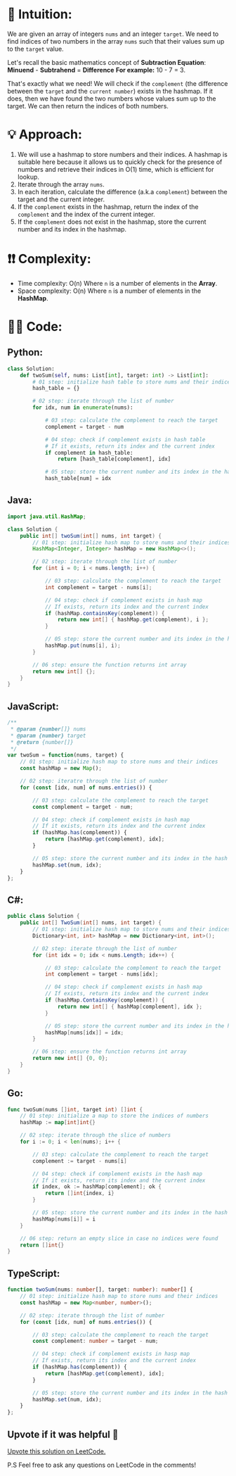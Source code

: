 # 🤔 Intuition:

We are given an array of integers `nums` and an integer `target`.
We need to find indices of two numbers in the array `nums` such that their values sum up to the `target` value.

Let's recall the basic mathematics concept of **Subtraction Equation**:
**Minuend** - **Subtrahend** = **Difference**
**For example:** 10 - 7 = 3.

That's exactly what we need! We will check if the `complement` (the difference between the `target` and the `current number`) exists in the hashmap. If it does, then we have found the two numbers whose values sum up to the target. We can then return the indices of both numbers.

# 💡 Approach:

1. We will use a hashmap to store numbers and their indices. A hashmap is suitable here because it allows us to quickly check for the presence of numbers and retrieve their indices in O(1) time, which is efficient for lookup.
2. Iterate through the array `nums`.
3. In each iteration, calculate the difference (a.k.a `complement`) between the target and the current integer.
4. If the `complement` exists in the hashmap, return the index of the `complement` and the index of the current integer.
5. If the `complement` does not exist in the hashmap, store the current number and its index in the hashmap.

# ❗❗ Complexity:

- Time complexity: O(n)
  Where `n` is a number of elements in the **Array**.
- Space complexity: O(n)
  Where `n` is a number of elements in the **HashMap**.

# 👨‍💻 Code:

## Python:

```python []
class Solution:
    def twoSum(self, nums: List[int], target: int) -> List[int]:
        # 01 step: initialize hash table to store nums and their indices
        hash_table = {}

        # 02 step: iterate through the list of number
        for idx, num in enumerate(nums):

            # 03 step: calculate the complement to reach the target
            complement = target - num

            # 04 step: check if complement exists in hash table
            # If it exists, return its index and the current index
            if complement in hash_table:
                return [hash_table[complement], idx]

            # 05 step: store the current number and its index in the hash table
            hash_table[num] = idx
```

## Java:

```java []
import java.util.HashMap;

class Solution {
    public int[] twoSum(int[] nums, int target) {
        // 01 step: initialize hash map to store nums and their indices
        HashMap<Integer, Integer> hashMap = new HashMap<>();

        // 02 step: iterate through the list of number
        for (int i = 0; i < nums.length; i++) {

            // 03 step: calculate the complement to reach the target
            int complement = target - nums[i];

            // 04 step: check if complement exists in hash map
            // If exists, return its index and the current index
            if (hashMap.containsKey(complement)) {
                return new int[] { hashMap.get(complement), i };
            }

            // 05 step: store the current number and its index in the hash map
            hashMap.put(nums[i], i);
        }

        // 06 step: ensure the function returns int array
        return new int[] {};
    }
}
```

## JavaScript:

```JavaScript []
/**
 * @param {number[]} nums
 * @param {number} target
 * @return {number[]}
 */
var twoSum = function(nums, target) {
    // 01 step: initialize hash map to store nums and their indices
    const hashMap = new Map();

    // 02 step: iteratre through the list of number
    for (const [idx, num] of nums.entries()) {

        // 03 step: calculate the complement to reach the target
        const complement = target - num;

        // 04 step: check if complement exists in hash map
        // If it exists, return its index and the current index
        if (hashMap.has(complement)) {
            return [hashMap.get(complement), idx];
        }

        // 05 step: store the current number and its index in the hash map
        hashMap.set(num, idx);
    }
};
```

## C#:

```C# []
public class Solution {
    public int[] TwoSum(int[] nums, int target) {
        // 01 step: initialize hash map to store nums and their indices
        Dictionary<int, int> hashMap = new Dictionary<int, int>();

        // 02 step: iterate through the list of number
        for (int idx = 0; idx < nums.Length; idx++) {

            // 03 step: calculate the complement to reach the target
            int complement = target - nums[idx];

            // 04 step: check if complement exists in hash map
            // If exists, return its index and the current index
            if (hashMap.ContainsKey(complement)) {
                return new int[] { hashMap[complement], idx };
            }

            // 05 step: store the current number and its index in the hash map
            hashMap[nums[idx]] = idx;
        }

        // 06 step: ensure the function returns int array
        return new int[] {0, 0};
    }
}
```

## Go:

```Go []
func twoSum(nums []int, target int) []int {
    // 01 step: initialize a map to store the indices of numbers
    hashMap := map[int]int{}

    // 02 step: iterate through the slice of numbers
    for i := 0; i < len(nums); i++ {

        // 03 step: calculate the complement to reach the target
        complement := target - nums[i]

        // 04 step: check if complement exists in the hash map
        // If it exists, return its index and the current index
        if index, ok := hashMap[complement]; ok {
            return []int{index, i}
        }

        // 05 step: store the current number and its index in the hash map
        hashMap[nums[i]] = i
    }

    // 06 step: return an empty slice in case no indices were found
    return []int{}
}
```

## TypeScript:

```TypeScript []
function twoSum(nums: number[], target: number): number[] {
    // 01 step: initialize hash map to store nums and their indices
    const hashMap = new Map<number, number>();

    // 02 step: iterate through the list of number
    for (const [idx, num] of nums.entries()) {

        // 03 step: calculate the complement to reach the target
        const complement: number = target - num;

        // 04 step: check if complement exists in hasp map
        // If exists, return its index and the current index
        if (hashMap.has(complement)) {
            return [hashMap.get(complement), idx];
        }

        // 05 step: store the current number and its index in the hash map
        hashMap.set(num, idx);
    }
};
```

## Upvote if it was helpful 🙏

[Upvote this solution on LeetCode.](https://leetcode.com/problems/two-sum/solutions/5781121/beats-90-in-runtime-very-simple-and-efficient-beginner-friendly/)

P.S Feel free to ask any questions on LeetCode in the comments!
